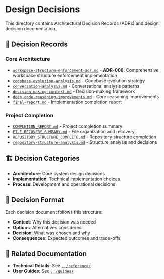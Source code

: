 # Design Decisions

This directory contains Architectural Decision Records (ADRs) and design decision documentation.

## 📝 **Decision Records**

### Core Architecture

- [`workspace-structure-enforcement-adr.md`](./workspace-structure-enforcement-adr.md) - **ADR-006**: Comprehensive workspace structure enforcement implementation
- [`codebase-evolution-analysis.md`](./codebase-evolution-analysis.md) - Codebase evolution strategy
- [`conversation-analysis.md`](./conversation-analysis.md) - Conversational analysis patterns
- [`decision-making-context.md`](./decision-making-context.md) - Decision-making framework
- [`deep-code-reasoning-improvements.md`](./deep-code-reasoning-improvements.md) - Core reasoning improvements
- [`final-report.md`](./final-report.md) - Implementation completion report

### Project Completion

- [`COMPLETION_REPORT.md`](./COMPLETION_REPORT.md) - Project completion summary
- [`FILE_RECOVERY_SUMMARY.md`](./FILE_RECOVERY_SUMMARY.md) - File organization and recovery
- [`REPOSITORY_STRUCTURE_COMPLETE.md`](./REPOSITORY_STRUCTURE_COMPLETE.md) - Repository structure completion
- [`repository-structure-analysis.md`](./repository-structure-analysis.md) - Structure analysis and decisions

## 🏗️ **Decision Categories**

- **Architecture**: Core system design decisions
- **Implementation**: Technical implementation choices
- **Process**: Development and operational decisions

## 📖 **Decision Format**

Each decision document follows this structure:

- **Context**: Why this decision was needed
- **Options**: Alternatives considered
- **Decision**: What was chosen and why
- **Consequences**: Expected outcomes and trade-offs

## 📖 **Related Documentation**

- **Technical Details**: See [`../reference/`](../reference/)
- **User Guides**: See [`../guides/`](../guides/)
